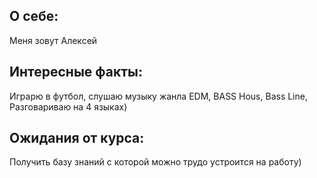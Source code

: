  ## О себе:
Меня зовут Алексей
## Интересные факты:
 Играрю в футбол, cлушаю музыку жанла EDM, BASS Hous, Bass Line, Разговариваю на 4 языках)

## Ожидания от курса:
Получить базу знаний с которой можно трудо устроится на работу)

